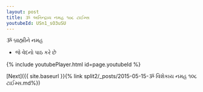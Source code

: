 ```yaml
---
layout: post
title: ૐ અતિન્દ્રાય નમહ ૧૦૮ ટાઈમ્સ
youtubeId: USn1_sO3uSU
---
```

 
 
 ૐ બ્રાહ્મીને નમહ  
 
 -  જે વેદનો પાઠ કરે છે 
 
  
 
  
 
 
 
 
 
 


{% include youtubePlayer.html id=page.youtubeId %}
 
[Next]({{ site.baseurl }}{% link  split2/_posts/2015-05-15-ૐ વિશેકાય નમહ ૧૦૮ ટાઈમ્સ.md%})
 
